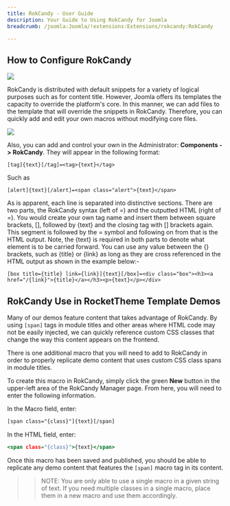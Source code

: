 ```yaml
---
title: RokCandy - User Guide
description: Your Guide to Using RokCandy for Joomla
breadcrumb: /joomla:Joomla/!extensions:Extensions/rokcandy:RokCandy

---
```


How to Configure RokCandy
-----

![][rokcandy1]

RokCandy is distributed with default snippets for a variety of logical purposes such as for content title. However, Joomla offers its templates the capacity to override the platform's core. In this manner, we can add files to the template that will override the snippets in RokCandy. Therefore, you can quickly add and edit your own macros without modifying core files. 

![][rokcandy2]

Also, you can add and control your own in the Administrator: **Components -> RokCandy**. They will appear in the following format:

~~~
[tag]{text}[/tag]=<tag>{text}</tag>
~~~

Such as

~~~
[alert]{text}[/alert]=<span class="alert">{text}</span>
~~~

As is apparent, each line is separated into distinctive sections. There are two parts, the RokCandy syntax (left of =) and the outputted HTML (right of =). You would create your own tag name and insert them between square brackets, [], followed by {text} and the closing tag with [] brackets again. This segment is followed by the = symbol and following on from that is the HTML output. Note, the {text} is required in both parts to denote what element is to be carried forward. You can use any value between the {} brackets, such as {title} or {link} as long as they are cross referenced in the HTML output as shown in the example below:-

~~~
[box title={title} link={link}]{text}[/box]=<div class="box"><h3><a href="/{link}">{title}</a></h3><p>{text}</p></div>
~~~

RokCandy Use in RocketTheme Template Demos
-----

Many of our demos feature content that takes advantage of RokCandy. By using `[span]` tags in module titles and other areas where HTML code may not be easily injected, we can quickly reference custom CSS classes that change the way this content appears on the frontend.

There is one additional macro that you will need to add to RokCandy in order to properly replicate demo content that uses custom CSS class spans in module titles.

To create this macro in RokCandy, simply click the green **New** button in the upper-left area of the RokCandy Manager page. From here, you will need to enter the following information.

In the Macro field, enter:

~~~ .html
[span class="{class}"]{text}[/span]
~~~ 

In the HTML field, enter:

~~~ .html
<span class="{class}">{text}</span>
~~~

Once this macro has been saved and published, you should be able to replicate any demo content that features the `[span]` macro tag in its content.

>> NOTE: You are only able to use a single macro in a given string of text. If you need multiple classes in a single macro, place them in a new macro and use them accordingly.

[rokcandy1]: assets/rokcandy_1.jpeg
[rokcandy2]: assets/rokcandy_2.jpeg
